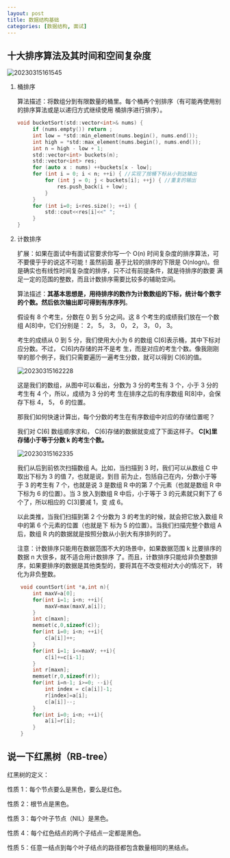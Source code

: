 ```yaml
---
layout: post
title: 数据结构基础
categories: [数据结构, 面试]
---
```


## ⼗⼤排序算法及其时间和空间复杂度

![20230315161545](https://cdn.jsdelivr.net/gh/kexve/img@main/image_blog20230315161545.png)

1. 桶排序

   算法描述：将数组分到有限数量的桶⾥。每个桶再个别排序（有可能再使⽤别的排序算法或是以递归⽅式继续使⽤
   桶排序进⾏排序）。

   ```c
   void bucketSort(std::vector<int>& nums) {
        if (nums.empty()) return ;
        int low = *std::min_element(nums.begin(), nums.end());
        int high = *std::max_element(nums.begin(), nums.end());
        int n = high - low + 1;
        std::vector<int> buckets(n);
        std::vector<int> res;
        for (auto x : nums) ++buckets[x - low];
        for (int i = 0; i < n; ++i) { //实现了按桶下标从⼩到达输出
            for (int j = 0; j < buckets[i]; ++j) { //重复的输出
                res.push_back(i + low);
            }
        }
        for (int i=0; i<res.size(); ++i) {
            std::cout<<res[i]<<" ";
        }
   }
   ```

2. 计数排序

   扩展：如果在⾯试中有⾯试官要求你写⼀个 O(n) 时间复杂度的排序算法，可不要傻乎乎的说这不可能！虽然前⾯
   基于⽐较的排序的下限是 O(nlogn)。但是确实也有线性时间复杂度的排序，只不过有前提条件，就是待排序的数要
   满⾜⼀定的范围的整数，⽽且计数排序需要⽐较多的辅助空间。

   算法描述：**其基本思想是，⽤待排序的数作为计数数组的下标，统计每个数字的个数。然后依次输出即可得到有序序列**。

   假设有 8 个考⽣，分数在 0 到 5 分之间。这 8 个考⽣的成绩我们放在⼀个数组 A[8]中，它们分别是： 2， 5， 3，
   0， 2， 3， 0， 3。

   考⽣的成绩从 0 到 5 分，我们使⽤⼤⼩为 6 的数组 C[6]表示桶，其中下标对应分数。不过， C[6]内存储的并不是考
   ⽣，⽽是对应的考⽣个数。像我刚刚举的那个例⼦，我们只需要遍历⼀遍考⽣分数，就可以得到 C[6]的值。

   ![20230315162228](https://cdn.jsdelivr.net/gh/kexve/img@main/image_blog20230315162228.png)

   这是我们的数组，从图中可以看出，分数为 3 分的考⽣有 3 个，⼩于 3 分的考⽣有 4 个，所以，成绩为 3 分的考
   ⽣在排序之后的有序数组 R[8]中，会保存下标 4， 5， 6 的位置。

   那我们如何快速计算出，每个分数的考⽣在有序数组中对应的存储位置呢？

   我们对 C[6] 数组顺序求和， C[6]存储的数据就变成了下⾯这样⼦。 **C[k]⾥存储⼩于等于分数 k 的考⽣个数。**

   ![20230315162335](https://cdn.jsdelivr.net/gh/kexve/img@main/image_blog20230315162335.png)

   我们从后到前依次扫描数组 A。⽐如，当扫描到 3 时，我们可以从数组 C 中取出下标为 3 的值 7，也就是说，到⽬
   前为⽌，包括⾃⼰在内，分数⼩于等于 3 的考⽣有 7 个，也就是说 3 是数组 R 中的第 7 个元素（也就是数组 R 中
   下标为 6 的位置）。当 3 放⼊到数组 R 中后，⼩于等于 3 的元素就只剩下了 6 个了，所以相应的 C[3]要减 1，变
   成 6。

   以此类推，当我们扫描到第 2 个分数为 3 的考⽣的时候，就会把它放⼊数组 R 中的第 6 个元素的位置（也就是下
   标为 5 的位置）。当我们扫描完整个数组 A 后，数组 R 内的数据就是按照分数从⼩到⼤有序排列的了。

   注意：计数排序只能⽤在数据范围不⼤的场景中，如果数据范围 k ⽐要排序的数据 n ⼤很多，就不适合⽤计数排序
   了。⽽且，计数排序只能给⾮负整数排序，如果要排序的数据是其他类型的，要将其在不改变相对⼤⼩的情况下，
   转化为⾮负整数。

   ```c
    void countSort(int *a,int n){
        int maxV=a[0];
        for(int i=1; i<n; ++i){
            maxV=max(maxV,a[i]);
        }
        int c[maxn];
        memset(c,0,sizeof(c));
        for(int i=0; i<n; ++i){
            c[a[i]]++;
        }
        for(int i=1; i<=maxV; ++i){
            c[i]+=c[i-1];
        }
        int r[maxn];
        memset(r,0,sizeof(r));
        for(int i=n-1; i>=0; --i){
            int index = c[a[i]]-1;
            r[index]=a[i];
            c[a[i]]--;
        }
        for(int i=0; i<n; ++i){
            a[i]=r[i];
        }
    }
   ```

## 说⼀下红⿊树（RB-tree）

红⿊树的定义：

性质 1：每个节点要么是⿊⾊，要么是红⾊。

性质 2：根节点是⿊⾊。

性质 3：每个叶⼦节点（NIL）是⿊⾊。

性质 4：每个红⾊结点的两个⼦结点⼀定都是⿊⾊。

性质 5：任意⼀结点到每个叶⼦结点的路径都包含数量相同的⿊结点。
